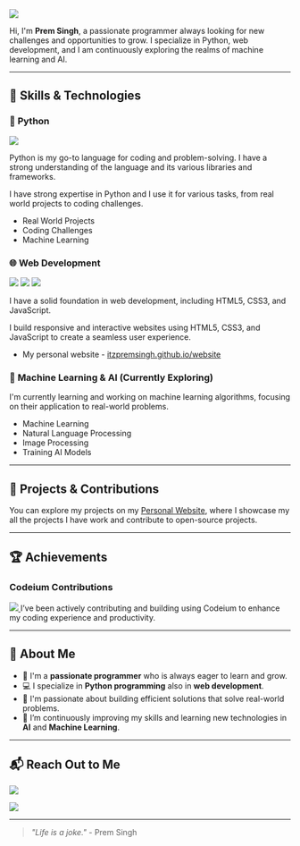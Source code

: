 <img src= "https://imageplaceholder.net/1200x200/3a3a3a/ffffff?text=Welcome%20to%20Prem%20Singh%27s%20GitHub&font=Roboto&size=40" />

Hi, I'm **Prem Singh**, a passionate programmer always looking for new challenges and opportunities to grow. I specialize in Python, web development, and I am continuously exploring the realms of machine learning and AI.

---

## 🚀 Skills & Technologies

### 🐍 **Python**

<img src="https://img.shields.io/badge/Python-3776ab?style=for-the-badge&logo=python&logoColor=white" />

Python is my go-to language for coding and problem-solving. I have a strong understanding of the language and its various libraries and frameworks.

I have strong expertise in Python and I use it for various tasks, from real world projects to coding challenges.

- Real World Projects
- Coding Challenges
- Machine Learning

### 🌐 **Web Development**

<img src="https://img.shields.io/badge/HTML5-E34F26?style=for-the-badge&logo=html5&logoColor=white" /> <img src="https://img.shields.io/badge/CSS3-1572B6?style=for-the-badge&logo=css3&logoColor=white" /> <img src="https://img.shields.io/badge/JavaScript-F7DF1E?style=for-the-badge&logo=javascript&logoColor=black" />

I have a solid foundation in web development, including HTML5, CSS3, and JavaScript.

I build responsive and interactive websites using HTML5, CSS3, and JavaScript to create a seamless user experience.

- My personal website - [itzpremsingh.github.io/website](https://itzpremsingh.github.io/website)

### 🤖 **Machine Learning & AI (Currently Exploring)**

I'm currently learning and working on machine learning algorithms, focusing on their application to real-world problems.

- Machine Learning
- Natural Language Processing
- Image Processing
- Training AI Models

---

## 🌟 Projects & Contributions

You can explore my projects on my [Personal Website](https://itzpremsingh.github.io/website), where I showcase my all the projects I have work and contribute to open-source projects.

---

## 🏆 Achievements

### **Codeium Contributions**

<a href="https://codeium.com/profile/itzpremsingh"><img src="https://codeium.com/profile/itzpremsingh/card.png" />
</a>
I’ve been actively contributing and building using Codeium to enhance my coding experience and productivity.

---

## **🌱 About Me**

- 🌟 I'm a **passionate programmer** who is always eager to learn and grow.
- 💻 I specialize in **Python programming** also in **web development**.
- 🎯 I'm passionate about building efficient solutions that solve real-world problems.
- 🌱 I’m continuously improving my skills and learning new technologies in **AI** and **Machine Learning**.

---

## 📬 **Reach Out to Me**

<a href="https://itzpremsingh.github.io/website"><img src="https://img.shields.io/static/v1?label=Website&message=itzpremsingh.github.io&color=blueviolet&style=for-the-badge&logo=github" /></a>

<a href="mailto:itzpremsingh@duck.com"><img src="https://img.shields.io/static/v1?label=Email&message=itzpremsingh@duck.com&color=red&style=for-the-badge&logo=gmail" /></a>

---

> _"Life is a joke."_ - Prem Singh
